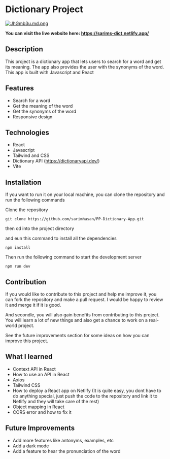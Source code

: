 # Dictionary Project

[![JhGmb3u.md.png](https://iili.io/JhGmb3u.md.png)](https://freeimage.host/i/JhGmb3u)

**You can visit the live website here: https://sarims-dict.netlify.app/**

## Description

This project is a dictionary app that lets users to search for a word and get its meaning. The app also provides the user with the synonyms of the word. This app is built with Javascript and React

## Features

- Search for a word
- Get the meaning of the word
- Get the synonyms of the word
- Responsive design

## Technologies

- React
- Javascript
- Tailwind and CSS
- Dictionary API (https://dictionaryapi.dev/)
- Vite

## Installation

If you want to run it on your local machine, you can clone the repository and run the following commands

Clone the repository

```
git clone https://github.com/sarimhasan/PP-Dictionary-App.git
```

then cd into the project directory

and eun this command to install all the dependencies

```
npm install
```

Then run the following command to start the development server

```
npm run dev
```

## Contribution

If you would like to contribute to this project and help me improve it, you can fork the repository and make a pull request. I would be happy to review it and merge it if it is good.

And secondle, you will also gain benefits from contributing to this project. You will learn a lot of new things and also get a chance to work on a real-world project.

See the future improvements section for some ideas on how you can improve this project.

## What I learned

- Context API in React
- How to use an API in React
- Axios
- Tailwind CSS
- How to deploy a React app on Netlify (It is quite easy, you dont have to do anything special, just push the code to the repository and link it to Netlify and they will take care of the rest)
- Object mapping in React
- CORS error and how to fix it

## Future Improvements

- Add more features like antonyms, examples, etc
- Add a dark mode
- Add a feature to hear the pronunciation of the word
